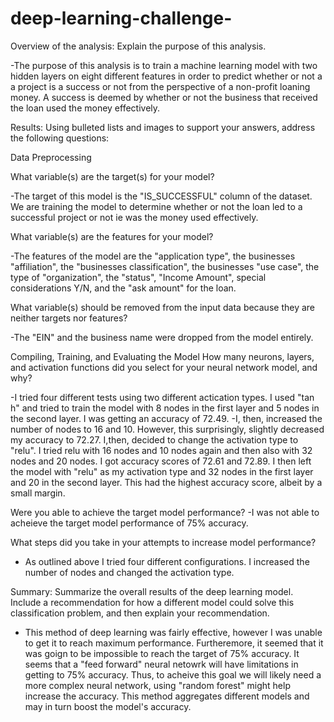 # deep-learning-challenge-
Overview of the analysis: Explain the purpose of this analysis.


-The purpose of this analysis is to  train a machine learning model with two hidden layers on eight different features in order to predict whether or not a a project is a success or not from the perspective of a non-profit loaning money. A success is deemed by whether or not the business that received the loan used the money effectively. 

Results: Using bulleted lists and images to support your answers, address the following questions:

Data Preprocessing

What variable(s) are the target(s) for your model?

-The target of this model is the "IS_SUCCESSFUL" column of the dataset. We are training the model to determine whether or not the loan led to a successful project or not ie was the money used effectively. 

What variable(s) are the features for your model?

-The features of the model are the "application type", the businesses "affiliation", the "businesses classification", the businesses "use case", the type of "organization", the "status", "Income Amount", special considerations Y/N, and the  "ask amount" for the loan. 


What variable(s) should be removed from the input data because they are neither targets nor features?

-The "EIN" and the business name were dropped from the model entirely. 

Compiling, Training, and Evaluating the Model
How many neurons, layers, and activation functions did you select for your neural network model, and why?

-I tried four different tests using two different actication types. I used "tan h" and tried to train the model with 8 nodes in the first layer and 5 nodes in the second layer. I was getting an accuracy of 72.49. -I, then, increased the number of nodes to 16 and 10. However, this surprisingly, slightly decreased my accuracy to 72.27. I,then, decided to change the activation type to "relu". I tried relu with 16 nodes and 10 nodes again and then also with 32 nodes and  20  nodes. I got accuracy scores of 72.61 and 72.89. I then left the model with "relu" as my activation type and 32 nodes in the first layer and 20 in the second layer. This had the highest accuracy score, albeit by a small margin. 

Were you able to achieve the target model performance?
-I was not able to acheieve the target model performance of 75% accuracy. 

What steps did you take in your attempts to increase model performance?

- As outlined above I tried four different configurations. I increased the number of nodes and changed the activation type.
  
Summary: Summarize the overall results of the deep learning model. Include a recommendation for how a different model could solve this classification problem, and then explain your recommendation.
- This method of deep learning was fairly effective, however I was unable to get it to reach maximum performance. Furtheremore, it seemed that it was goign to be impossible to reach the target of 75% accuracy. It seems that a "feed forward" neural netowrk will have limitations in getting to 75% accuracy. Thus, to acheive this goal we will likely need a more complex neural network, using "random forest" might help increase the accuracy. This method aggregates different models and may in turn boost the model's accuracy. 
